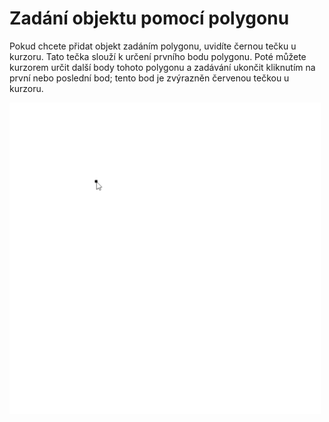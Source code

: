 # Zadání objektu pomocí polygonu

Pokud chcete přidat objekt zadáním polygonu, uvidíte černou tečku u kurzoru. Tato tečka slouží k určení prvního bodu polygonu. Poté můžete kurzorem určit další body tohoto polygonu a zadávání ukončit kliknutím na první nebo poslední bod; tento bod je zvýrazněn červenou tečkou u kurzoru.

![How to insert polygon?](img/insertPolygon.gif)
